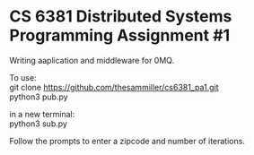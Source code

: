# CS 6381 Distributed Systems Programming Assignment #1

Writing aaplication and middleware for 0MQ.

To use:  
git clone https://github.com/thesammiller/cs6381_pa1.git  
python3 pub.py

in a new terminal:   
python3 sub.py

Follow the prompts to enter a zipcode and number of iterations.
